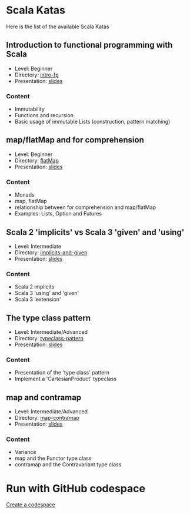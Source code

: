 # Scala Katas

Here is the list of the available Scala Katas

## Introduction to functional programming with Scala
- Level: Beginner
- Directory: [intro-fp](https://github.com/Kpler/scala-katas/tree/main/intro-fp)
- Presentation: [slides](https://docs.google.com/presentation/d/1bve3KwpS67tqukB8ctbVE8qRAobXBrmiYlcKUgQmEo4/edit#slide=id.g2f210a53c4a_0_1)

### Content
  - Immutability
  - Functions and recursion
  - Basic usage of immutable Lists (construction, pattern matching)

## map/flatMap and for comprehension 
- Level: Beginner
- Directory: [flatMap](https://github.com/Kpler/scala-katas/tree/main/flatMap)
- Presentation: [slides](https://docs.google.com/presentation/d/17vZnsAWz1bkYbYfSc2Wvnr63ZvXsojoLedUBMp-6aE8/edit#slide=id.p)

### Content
- Monads
- map, flatMap
- relationship between for comprehension and map/flatMap
- Examples: Lists, Option and Futures


## Scala 2 'implicits' vs Scala 3 'given' and 'using'
- Level: Intermediate
- Directory: [implicits-and-given](https://github.com/Kpler/scala-katas/tree/main/implicits-and-given)
- Presentation: [slides](https://docs.google.com/presentation/d/11FVilqngvZLwvnp1S7OY3GQjyiluUgXNfMLFPH95ahE/edit#slide=id.g25deeb73fd2_0_20)

### Content
- Scala 2 implicits
- Scala 3 'using' and 'given'
- Scala 3 'extension'


## The type class pattern
- Level: Intermediate/Advanced
- Directory: [typeclass-pattern](https://github.com/Kpler/scala-katas/tree/main/typeclass-pattern)
- Presentation: [slides](https://docs.google.com/presentation/d/13-DJGGcmfhmpq0iWRju294S90uxcDWNexxbZMJqGWEY/edit#slide=id.p)

### Content
- Presentation of the 'type class' pattern
- Implement a 'CartesianProduct' typeclass 

## map and contramap
- Level: Intermediate/Advanced
- Directory: [map-contramap](https://github.com/Kpler/scala-katas/tree/main/map-contramap)
- Presentation: [slides](https://docs.google.com/presentation/d/1lU9t7Wy9dTqtDP2ItHLJHJsriiH7qDpwiYki7DGJXg0/edit#slide=id.p)

### Content
- Variance
- map and the Functor type class
- contramap and the Contravariant type class

# Run with GitHub codespace

[Create a codespace](https://github.com/codespaces/new?machine=basicLinux32gb&repo=508246800&ref=codespace&location=WestEurope&devcontainer_path=.devcontainer%2Fdevcontainer.json)


